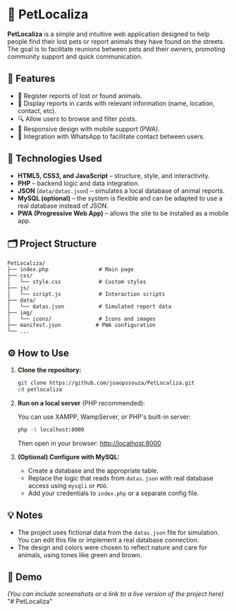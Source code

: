 
# 🐾 PetLocaliza

**PetLocaliza** is a simple and intuitive web application designed to help people find their lost pets or report animals they have found on the streets. The goal is to facilitate reunions between pets and their owners, promoting community support and quick communication.

## 🚀 Features

- 📌 Register reports of lost or found animals.
- 📍 Display reports in cards with relevant information (name, location, contact, etc).
- 🔍 Allow users to browse and filter posts.
- 📱 Responsive design with mobile support (PWA).
- 🔗 Integration with WhatsApp to facilitate contact between users.

## 🧰 Technologies Used

- **HTML5, CSS3, and JavaScript** – structure, style, and interactivity.
- **PHP** – backend logic and data integration.
- **JSON** (`data/datas.json`) – simulates a local database of animal reports.
- **MySQL (optional)** – the system is flexible and can be adapted to use a real database instead of JSON.
- **PWA (Progressive Web App)** – allows the site to be installed as a mobile app.

## 🗂 Project Structure

```
PetLocaliza/
├── index.php                # Main page
├── css/
│   └── style.css            # Custom styles
├── js/
│   └── script.js            # Interaction scripts
├── data/
│   └── datas.json           # Simulated report data
├── img/
│   └── icons/               # Icons and images
├── manifest.json           # PWA configuration
└── ...
```

## ⚙️ How to Use

1. **Clone the repository:**

   ```bash
   git clone https://github.com/joaopssouza/PetLocaliza.git
   cd petlocaliza
   ```

2. **Run on a local server** (PHP recommended):

   You can use XAMPP, WampServer, or PHP's built-in server:

   ```bash
   php -S localhost:8000
   ```

   Then open in your browser: [http://localhost:8000](http://localhost:8000)

3. **(Optional) Configure with MySQL:**

   - Create a database and the appropriate table.
   - Replace the logic that reads from `datas.json` with real database access using `mysqli` or `PDO`.
   - Add your credentials to `index.php` or a separate config file.

## 💡 Notes

- The project uses fictional data from the `datas.json` file for simulation. You can edit this file or implement a real database connection.
- The design and colors were chosen to reflect nature and care for animals, using tones like green and brown.

## 📸 Demo

*(You can include screenshots or a link to a live version of the project here)*
"# PetLocaliza" 
